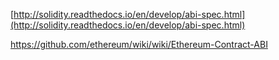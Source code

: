 [http://solidity.readthedocs.io/en/develop/abi-spec.html](http://solidity.readthedocs.io/en/develop/abi-spec.html)



https://github.com/ethereum/wiki/wiki/Ethereum-Contract-ABI

